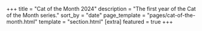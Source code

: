 +++
title = "Cat of the Month 2024"
description = "The first year of the Cat of the Month series."
sort_by = "date"
page_template = "pages/cat-of-the-month.html"
template = "section.html"
[extra]
featured = true
+++
